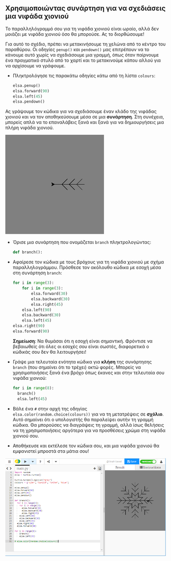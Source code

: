 ## Χρησιμοποιώντας συνάρτηση για να σχεδιάσεις μια νιφάδα χιονιού

Το παραλληλόγραμμό σου για τη νιφάδα χιονιού είναι ωραίο, αλλά δεν μοιάζει με νιφάδα χιονιού όσο θα μπορούσε. Ας το διορθώσουμε!

Για αυτό το σχέδιο, πρέπει να μετακινήσουμε τη χελώνα από το κέντρο του παραθύρου. Οι οδηγίες `penup()` και `pendown()` μας επιτρέπουν να το κάνουμε αυτό χωρίς να σχεδιάσουμε μια γραμμή, όπως όταν παίρνουμε ένα πραγματικό στυλό από το χαρτί και το μετακινούμε κάπου αλλού για να αρχίσουμε να γράφουμε.

- Πληκτρολόγησε τις παρακάτω οδηγίες κάτω από τη λίστα `colours`:
    
    ```python
    elsa.penup()
    elsa.forward(90)
    elsa.left(45)
    elsa.pendown()
    ```

Ας γράψουμε τον κώδικα για να σχεδιάσουμε έναν κλάδο της νιφάδας χιονιού και να τον αποθηκεύσουμε μέσα σε μια **συνάρτηση**. Στη συνέχεια, μπορείς απλά να το επαναλάβεις ξανά και ξανά για να δημιουργήσεις μια πλήρη νιφάδα χιονιού.

![branch](images/branch.PNG)

- Όρισε μια συνάρτηση που ονομάζεται `branch` πληκτρολογώντας:
    
    ```python
    def branch():
    ```

- Αφαίρεσε τον κώδικα με τους βρόχους για τη νιφάδα χιονιού με σχήμα παραλληλογράμμου. Πρόσθεσε τον ακόλουθο κώδικα με εσοχή μέσα στη συνάρτηση `branch`:
    
    ```python
    for i in range(3):
        for i in range(3):
            elsa.forward(30)
            elsa.backward(30)
            elsa.right(45)
        elsa.left(90)
        elsa.backward(30)
        elsa.left(45)
    elsa.right(90)
    elsa.forward(90)
    ```
    
    **Σημείωση**: Να θυμάσαι ότι η εσοχή είναι σημαντική. Φρόντισε να βεβαιωθείς ότι όλες οι εσοχές σου είναι σωστές, διαφορετικά ο κώδικάς σου δεν θα λειτουργήσει!

- Γράψε μια τελευταία ενότητα κώδικα για **κλήση** της συνάρτησης `branch` (που σημαίνει ότι το τρέχει) οκτώ φορές. Μπορείς να χρησιμοποιήσεις ξανά ένα βρόχο όπως έκανες και στην τελευταία σου νιφάδα χιονιού:
    
    ```python
    for i in range(8):
      branch()
      elsa.left(45)
    ```

- Βάλε ένα `#` στην αρχή της οδηγίας `elsa.color(random.choice(colours))` για να τη μετατρέψεις σε **σχόλιο**. Αυτό σημαίνει ότι ο υπολογιστής θα παραλείψει αυτήν τη γραμμή κώδικα. Θα μπορούσες να διαγράψεις τη γραμμή, αλλά ίσως θελήσεις να τη χρησιμοποιήσεις αργότερα για να προσθέσεις χρώμα στη νιφάδα χιονιού σου.

- Αποθήκευσε και εκτέλεσε τον κώδικα σου, και μια νιφάδα χιονιού θα εμφανιστεί μπροστά στα μάτια σου!

![](images/snowflake2.png)